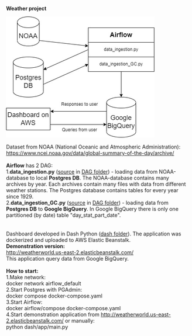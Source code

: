 <strong>Weather project</strong>

<IMG SRC="diagram.jpg">

Dataset from NOAA (National Oceanic and Atmospheric Administration):
<BR>
https://www.ncei.noaa.gov/data/global-summary-of-the-day/archive/
<BR>
<BR>
<strong>Airflow</strong> has 2 DAG:
<BR>
1.<strong>data_ingestion.py</strong> (<A href="./airflow/dags/data_ingestion.py">source</A> in <A href="./airflow/dags">DAG folder</A>) - loading data from NOAA-database to local <strong>Postgres DB</strong>. The NOAA-database contains many archives by year. Each archives contain many files with data from different weather stations. The Postgres database contains tables for every year since 1929.
<BR>
2.<strong>data_ingestion_GC.py</strong> (<A href="./airflow/dags/data_ingestion_GC.py">source</A> in <A href="./airflow/dags">DAG folder</A>) - loading data from <strong>Postgres DB</strong> to <strong>Google BigQuery</strong>. In Google BigQuery there is only one partitioned (by date) table "day_stat_part_date".
<BR>
<BR>  
Dashboard developed in Dash Python (<A href="./dash">dash folder</A>). The application was dockerized and uploaded to AWS Elastic Beanstalk.<BR>
<strong>Demonstration version:</strong><BR>
http://weatherworld.us-east-2.elasticbeanstalk.com/
<BR>
This application query data from Google BigQuery.
<BR><BR>
<strong>How to start:</strong><BR>
1.Make network:<BR>
docker network airflow_default<BR>
2.Start Postgres with PGAdmin:<BR>
docker compose docker-compose.yaml<BR>
3.Start Airflow:<BR>
docker airflow/compose docker-compose.yaml<BR>
4.Start demonstration application from http://weatherworld.us-east-2.elasticbeanstalk.com/ or manually:<BR>
python dash/app/main.py
